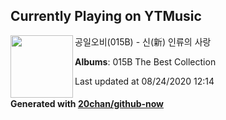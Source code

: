## Currently Playing on YTMusic

[<img align="left" width="100" src="https://lh3.googleusercontent.com/6ga1MUhTyVm5m7IFcRbOn7Q1DpNMn8APKhQ-tHawQEExWqQQIlrZJYI3zoKGQxj2LMls192jGd2yVHI">](https://music.youtube.com/channel/UC_8W0BtpDDAufJdDpjq4OOQ)

공일오비(015B) - 신(新) 인류의 사랑

**Albums**: 015B The Best Collection

Last updated at 08/24/2020 12:14

#### Generated with [20chan/github-now](https://github.com/20chan/github-now)


<!--
**20chan/20chan** is a ✨ _special_ ✨ repository because its `README.md` (this file) appears on your GitHub profile.

Here are some ideas to get you started:

- 🔭 I’m currently working on ...
- 🌱 I’m currently learning ...
- 👯 I’m looking to collaborate on ...
- 🤔 I’m looking for help with ...
- 💬 Ask me about ...
- 📫 How to reach me: ...
- 😄 Pronouns: ...
- ⚡ Fun fact: ...
-->
